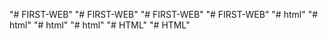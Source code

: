 "# FIRST-WEB" 
"# FIRST-WEB" 
"# FIRST-WEB" 
"# FIRST-WEB" 
"# html" 
"# html" 
"# html" 
"# html" 
"# HTML" 
"# HTML" 
